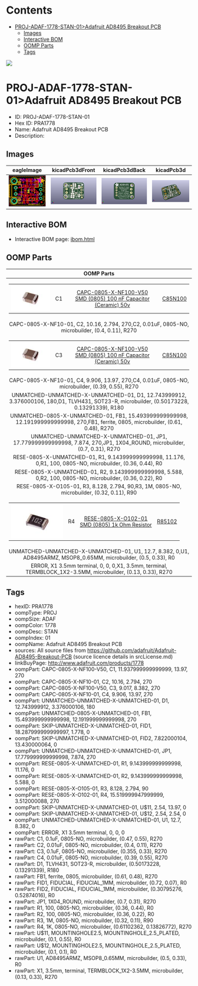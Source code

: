 



Contents
========

* [PROJ-ADAF-1778-STAN-01>Adafruit AD8495 Breakout PCB](#proj-adaf-1778-stan-01adafruit-ad8495-breakout-pcb)
	* [Images](#images)
	* [Interactive BOM](#interactive-bom)
	* [OOMP Parts](#oomp-parts)
	* [Tags](#tags)
  
![][im]
# PROJ-ADAF-1778-STAN-01>Adafruit AD8495 Breakout PCB

- ID: PROJ-ADAF-1778-STAN-01
- Hex ID: PRA1778
- Name: Adafruit AD8495 Breakout PCB
- Description: 

## Images
  
  

|eagleImage|kicadPcb3dFront|kicadPcb3dBack|kicadPcb3d|
| :---: | :---: | :---: | :---: |
|[![eagleImage](eagleImage_140.png)](eagleImage_600.png)|[![kicadPcb3dFront](kicadPcb3dFront_140.png)](kicadPcb3dFront_600.png)|[![kicadPcb3dBack](kicadPcb3dBack_140.png)](kicadPcb3dBack_600.png)|[![kicadPcb3d](kicadPcb3d_140.png)](kicadPcb3d_600.png)|

## Interactive BOM

- Interactive BOM page: [ibom.html](kicad/bom/ibom.html)

## OOMP Parts
  

|OOMP Parts|
| :---: |
|<table><tr><td>![CAPC-0805-X-NF100-V50](https://raw.githubusercontent.com/oomlout/oomlout_OOMP_parts/main/CAPC-0805-X-NF100-V50/image_140.jpg)</td><td> C1</td><td>[CAPC-0805-X-NF100-V50<br>SMD (0805) 100 nF Capacitor (Ceramic) 50v](https://github.com/oomlout/oomlout_OOMP_parts/tree/main/CAPC-0805-X-NF100-V50/)</td><td>[C85N100](https://github.com/oomlout/oomlout_OOMP_parts/tree/main/CAPC-0805-X-NF100-V50/)</td></tr></table>|
|CAPC-0805-X-NF10-01, C2, 10.16, 2.794, 270,C2, 0.01uF, 0805-NO, microbuilder, (0.4, 0.11), R270|
|<table><tr><td>![CAPC-0805-X-NF100-V50](https://raw.githubusercontent.com/oomlout/oomlout_OOMP_parts/main/CAPC-0805-X-NF100-V50/image_140.jpg)</td><td> C3</td><td>[CAPC-0805-X-NF100-V50<br>SMD (0805) 100 nF Capacitor (Ceramic) 50v](https://github.com/oomlout/oomlout_OOMP_parts/tree/main/CAPC-0805-X-NF100-V50/)</td><td>[C85N100](https://github.com/oomlout/oomlout_OOMP_parts/tree/main/CAPC-0805-X-NF100-V50/)</td></tr></table>|
|CAPC-0805-X-NF10-01, C4, 9.906, 13.97, 270,C4, 0.01uF, 0805-NO, microbuilder, (0.39, 0.55), R270|
|UNMATCHED-UNMATCHED-X-UNMATCHED-01, D1, 12.743999912, 3.376000106, 180,D1, TLVH431, SOT23-R, microbuilder, (0.50173228, 0.13291339), R180|
|UNMATCHED-0805-X-UNMATCHED-01, FB1, 15.493999999999998, 12.191999999999998, 270,FB1, ferrite, 0805, microbuilder, (0.61, 0.48), R270|
|UNMATCHED-UNMATCHED-X-UNMATCHED-01, JP1, 17.779999999999998, 7.874, 270,JP1, 1X04_ROUND, microbuilder, (0.7, 0.31), R270|
|RESE-0805-X-UNMATCHED-01, R1, 9.143999999999998, 11.176, 0,R1, 100, 0805-NO, microbuilder, (0.36, 0.44), R0|
|RESE-0805-X-UNMATCHED-01, R2, 9.143999999999998, 5.588, 0,R2, 100, 0805-NO, microbuilder, (0.36, 0.22), R0|
|RESE-0805-X-O105-01, R3, 8.128, 2.794, 90,R3, 1M, 0805-NO, microbuilder, (0.32, 0.11), R90|
|<table><tr><td>![RESE-0805-X-O102-01](https://raw.githubusercontent.com/oomlout/oomlout_OOMP_parts/main/RESE-0805-X-O102-01/image_140.jpg)</td><td> R4</td><td>[RESE-0805-X-O102-01<br>SMD (0805) 1k Ohm Resistor](https://github.com/oomlout/oomlout_OOMP_parts/tree/main/RESE-0805-X-O102-01/)</td><td>[R85102](https://github.com/oomlout/oomlout_OOMP_parts/tree/main/RESE-0805-X-O102-01/)</td></tr></table>|
|UNMATCHED-UNMATCHED-X-UNMATCHED-01, U1, 12.7, 8.382, 0,U1, AD8495ARMZ, MSOP8_0.65MM, microbuilder, (0.5, 0.33), R0|
|ERROR, X1 3.5mm terminal, 0, 0, 0,X1, 3.5mm, terminal, TERMBLOCK_1X2-3.5MM, microbuilder, (0.13, 0.33), R270|

## Tags

- hexID: PRA1778
- oompType: PROJ
- oompSize: ADAF
- oompColor: 1778
- oompDesc: STAN
- oompIndex: 01
- oompName: Adafruit AD8495 Breakout PCB
- sources: All source files from https://github.com/adafruit/Adafruit-AD8495-Breakout-PCB (source licence details in srcLicense.md)
- linkBuyPage: http://www.adafruit.com/products/1778
- oompPart: CAPC-0805-X-NF100-V50, C1, 11.937999999999999, 13.97, 270
- oompPart: CAPC-0805-X-NF10-01, C2, 10.16, 2.794, 270
- oompPart: CAPC-0805-X-NF100-V50, C3, 9.017, 8.382, 270
- oompPart: CAPC-0805-X-NF10-01, C4, 9.906, 13.97, 270
- oompPart: UNMATCHED-UNMATCHED-X-UNMATCHED-01, D1, 12.743999912, 3.376000106, 180
- oompPart: UNMATCHED-0805-X-UNMATCHED-01, FB1, 15.493999999999998, 12.191999999999998, 270
- oompPart: SKIP-UNMATCHED-X-UNMATCHED-01, FID1, 18.287999999999997, 1.778, 0
- oompPart: SKIP-UNMATCHED-X-UNMATCHED-01, FID2, 7.822000104, 13.430000064, 0
- oompPart: UNMATCHED-UNMATCHED-X-UNMATCHED-01, JP1, 17.779999999999998, 7.874, 270
- oompPart: RESE-0805-X-UNMATCHED-01, R1, 9.143999999999998, 11.176, 0
- oompPart: RESE-0805-X-UNMATCHED-01, R2, 9.143999999999998, 5.588, 0
- oompPart: RESE-0805-X-O105-01, R3, 8.128, 2.794, 90
- oompPart: RESE-0805-X-O102-01, R4, 15.519999947999999, 3.512000088, 270
- oompPart: SKIP-UNMATCHED-X-UNMATCHED-01, U$11, 2.54, 13.97, 0
- oompPart: SKIP-UNMATCHED-X-UNMATCHED-01, U$12, 2.54, 2.54, 0
- oompPart: UNMATCHED-UNMATCHED-X-UNMATCHED-01, U1, 12.7, 8.382, 0
- oompPart: ERROR, X1 3.5mm terminal, 0, 0, 0
- rawPart: C1, 0.1uF, 0805-NO, microbuilder, (0.47, 0.55), R270
- rawPart: C2, 0.01uF, 0805-NO, microbuilder, (0.4, 0.11), R270
- rawPart: C3, 0.1uF, 0805-NO, microbuilder, (0.355, 0.33), R270
- rawPart: C4, 0.01uF, 0805-NO, microbuilder, (0.39, 0.55), R270
- rawPart: D1, TLVH431, SOT23-R, microbuilder, (0.50173228, 0.13291339), R180
- rawPart: FB1, ferrite, 0805, microbuilder, (0.61, 0.48), R270
- rawPart: FID1, FIDUCIAL, FIDUCIAL_1MM, microbuilder, (0.72, 0.07), R0
- rawPart: FID2, FIDUCIAL, FIDUCIAL_1MM, microbuilder, (0.30795276, 0.52874016), R0
- rawPart: JP1, 1X04_ROUND, microbuilder, (0.7, 0.31), R270
- rawPart: R1, 100, 0805-NO, microbuilder, (0.36, 0.44), R0
- rawPart: R2, 100, 0805-NO, microbuilder, (0.36, 0.22), R0
- rawPart: R3, 1M, 0805-NO, microbuilder, (0.32, 0.11), R90
- rawPart: R4, 1K, 0805-NO, microbuilder, (0.61102362, 0.13826772), R270
- rawPart: U$11, MOUNTINGHOLE2.5, MOUNTINGHOLE_2.5_PLATED, microbuilder, (0.1, 0.55), R0
- rawPart: U$12, MOUNTINGHOLE2.5, MOUNTINGHOLE_2.5_PLATED, microbuilder, (0.1, 0.1), R0
- rawPart: U1, AD8495ARMZ, MSOP8_0.65MM, microbuilder, (0.5, 0.33), R0
- rawPart: X1, 3.5mm, terminal, TERMBLOCK_1X2-3.5MM, microbuilder, (0.13, 0.33), R270



[im]: kicadPcb3d_450.png
